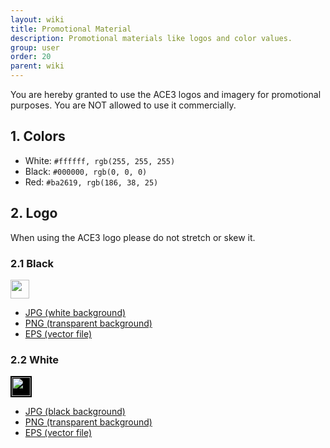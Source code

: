 ```yaml
---
layout: wiki
title: Promotional Material
description: Promotional materials like logos and color values.
group: user
order: 20
parent: wiki
---
```


You are hereby granted to use the ACE3 logos and imagery for promotional purposes. You are NOT allowed to use it commercially.

## 1. Colors

* <i class="icon icon-color icon-color-white"></i> White: `#ffffff, rgb(255, 255, 255)`
* <i class="icon icon-color icon-color-black"></i> Black: `#000000, rgb(0, 0, 0)`
* <i class="icon icon-color icon-color-red"></i> Red: `#ba2619, rgb(186, 38, 25)`


## 2. Logo
When using the ACE3 logo please do not stretch or skew it.

### 2.1 Black

<img src="{{ site.baseurl }}/img/ace3-logo-black-small.webp" height="30" />

* [JPG (white background)](https://github.com/acemod/ACE3/blob/master/extras/assets/logo/black/ACE3-Logo.jpg)
* [PNG (transparent background)](https://github.com/acemod/ACE3/blob/master/extras/assets/logo/black/ACE3-Logo.png)
* [EPS (vector file)](https://github.com/acemod/ACE3/blob/master/extras/assets/logo/black/ACE3-Logo.eps)

### 2.2 White

<img src="{{ site.baseurl }}/img/ace3-logo-white-small.webp" height="30" style="background-color: black; padding: 2px;" />

* [JPG (black background)](https://github.com/acemod/ACE3/blob/master/extras/assets/logo/white/ACE3-Logo.jpg)
* [PNG (transparent background)](https://github.com/acemod/ACE3/blob/master/extras/assets/logo/white/ACE3-Logo.png)
* [EPS (vector file)](https://github.com/acemod/ACE3/blob/master/extras/assets/logo/white/ACE3-Logo.eps)

